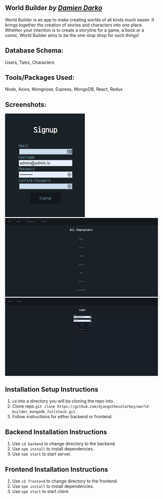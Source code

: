 World Builder *by [Damien Darko](https://damiendarko.com/)*
---
World Builder is an app to make creating worlds of all kinds much easier. It brings together the creation of stories and characters into one place. Whether your intention is to create a storyline for a game, a book or a comic, World Builder aims to be the one-stop shop for such things!

Database Schema:
---
Users, Tales, Characters

Tools/Packages Used:
---
Node, Axios, Mongoose, Express, MongoDB, React, Redux

Screenshots:
---
![Signup](./readme-resources/world-builder_signup.png)
![Homepage](./readme-resources/world-builder_homepage.png)
![Login example](./readme-resources/world-builder_login.gif)

Installation Setup Instructions
---
1. `cd` into a directory you will be cloning the repo into.
2. Clone repo `git clone https://github.com/djangothesolarboy/world-builder_mongodb_fullstack.git`.
3. Follow instructions for either backend or frontend.

Backend Installation Instructions
---
1. Use `cd backend` to change directory to the backend. 
2. Use `npm install` to install dependencies.
3. Use `npm start` to start server.

Frontend Installation Instructions
---
1. Use `cd frontend` to change directory to the frontend. 
2. Use `npm install` to install dependencies.
3. Use `npm start` to start client.